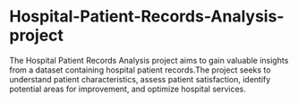 # Hospital-Patient-Records-Analysis-project
The Hospital Patient Records Analysis project aims to gain valuable insights from a dataset containing hospital patient records.The project seeks to understand patient characteristics, assess patient satisfaction, identify potential areas for improvement, and optimize hospital services.
